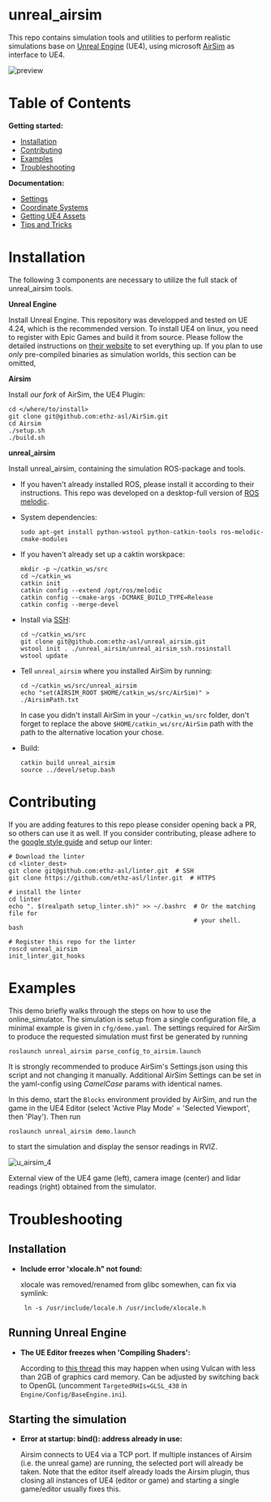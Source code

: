 # unreal_airsim
This repo contains simulation tools and utilities to perform realistic simulations base on [Unreal Engine](https://www.unrealengine.com/en-US/) (UE4), using microsoft [AirSim](https://github.com/microsoft/AirSim) as interface to UE4.

![preview](https://user-images.githubusercontent.com/36043993/82642589-7551ed00-9c0e-11ea-99b6-fab22fcff837.png)
 
# Table of Contents
**Getting started:**
* [Installation](#Instalation)
* [Contributing](#Contributing)
* [Examples](#Examples)
* [Troubleshooting](#Troubleshooting)

**Documentation:**
* [Settings](docs/settings.md)
* [Coordinate Systems](docs/coordinate_systems.md)
* [Getting UE4 Assets](docs/download_ue4_assets.md)
* [Tips and Tricks](docs/tips_and_tricks.md)

# Installation
The following 3 components are necessary to utilize the full stack of unreal_airsim tools.

**Unreal Engine**

Install Unreal Engine. This repository was developped and tested on UE 4.24, which is the recommended version.
To install UE4 on linux, you need to register with Epic Games and build it from source. 
Please follow the detailed instructions on [their website](https://docs.unrealengine.com/en-US/Platforms/Linux/BeginnerLinuxDeveloper/SettingUpAnUnrealWorkflow/index.html) to set everything up.
If you plan to use *only* pre-compiled binaries as simulation worlds, this section can be omitted,

**Airsim**

Install *our fork* of AirSim, the UE4 Plugin:
```shell script
cd </where/to/install>
git clone git@github.com:ethz-asl/AirSim.git
cd Airsim
./setup.sh 
./build.sh
```

**unreal_airsim**

Install unreal_airsim, containing the simulation ROS-package and tools.

* If you haven't already installed ROS, please install it according to their instructions. 
This repo was developed on a desktop-full version of [ROS melodic](http://wiki.ros.org/melodic/Installation/Ubuntu/).

* System dependencies:
    ```shell script
    sudo apt-get install python-wstool python-catkin-tools ros-melodic-cmake-modules
    ```
 
* If you haven't already set up a caktin worskpace:
    ```shell script
    mkdir -p ~/catkin_ws/src
    cd ~/catkin_ws
    catkin init
    catkin config --extend /opt/ros/melodic
    catkin config --cmake-args -DCMAKE_BUILD_TYPE=Release
    catkin config --merge-devel
    ```

* Install via [SSH](https://help.github.com/en/github/authenticating-to-github/connecting-to-github-with-ssh):
    ```shell script
    cd ~/catkin_ws/src
    git clone git@github.com:ethz-asl/unreal_airsim.git
    wstool init . ./unreal_airsim/unreal_airsim_ssh.rosinstall
    wstool update
    ```
* Tell `unreal_airsim` where you installed AirSim by running:
    ```shell script
    cd ~/catkin_ws/src/unreal_airsim
    echo "set(AIRSIM_ROOT $HOME/catkin_ws/src/AirSim)" > ./AirsimPath.txt
    ```
  In case you didn't install AirSim in your `~/catkin_ws/src` folder, don't forget to replace the above `$HOME/catkin_ws/src/AirSim` path with the path to the alternative location your chose.

* Build:
    ```shell script
    catkin build unreal_airsim
    source ../devel/setup.bash
    ```
  
# Contributing
If you are adding features to this repo please consider opening back a PR, so others can use it as well.
If you consider contributing, please adhere to the [google style guide](https://google.github.io/styleguide/cppguide.html) and setup our linter:
```shell script
# Download the linter
cd <linter_dest>
git clone git@github.com:ethz-asl/linter.git  # SSH
git clone https://github.com/ethz-asl/linter.git  # HTTPS

# install the linter
cd linter
echo ". $(realpath setup_linter.sh)" >> ~/.bashrc  # Or the matching file for
                                                   # your shell.
bash

# Register this repo for the linter
roscd unreal_airsim
init_linter_git_hooks
```

# Examples
This demo briefly walks through the steps on how to use the online_simulator.
The simulation is setup from a single configuration file, a minimal example is given in `cfg/demo.yaml`.
The settings required for AirSim to produce the requested simulation must first be generated by running
```shell script
roslaunch unreal_airsim parse_config_to_airsim.launch 
```
It is strongly recommended to produce AirSim's Settings.json using this script and not changing it manually.
Additional AirSim Settings can be set in the yaml-config using *CamelCase* params with identical names.

In this demo, start the `Blocks` environment provided by AirSim, and run the game in the UE4 Editor (select 'Active Play Mode' = 'Selected Viewport', then 'Play').
Then run 
```shell script
roslaunch unreal_airsim demo.launch 
```
to start the simulation and display the sensor readings in RVIZ.

![u_airsim_4](https://user-images.githubusercontent.com/36043993/79876617-90e98e00-83eb-11ea-8edb-f11156a716d1.png)

External view of the UE4 game (left), camera image (center) and lidar readings (right) obtained from the simulator.

# Troubleshooting

## Installation
* **Include error 'xlocale.h" not found:**

    xlocale was removed/renamed from glibc somewhen, can fix via symlink:
    ```shell script
     ln -s /usr/include/locale.h /usr/include/xlocale.h
    ```
  
## Running Unreal Engine
* **The UE Editor freezes when 'Compiling Shaders':**

    According to [this thread](https://answers.unrealengine.com/questions/936174/view.html) this may happen when using Vulcan with less than 2GB of graphics card memory. 
    Can be adjusted by switching back to OpenGL (uncomment `TargetedRHIs=GLSL_430` in `Engine/Config/BaseEngine.ini`). 

## Starting the simulation
* **Error at startup: bind(): address already in use:**

    Airsim connects to UE4 via a TCP port. If multiple instances of Airsim (i.e. the unreal game) are running, the selected port will already be taken.
    Note that the editor itself already loads the Airsim plugin, thus closing all instances of UE4 (editor or game) and starting a single game/editor usually fixes this.



